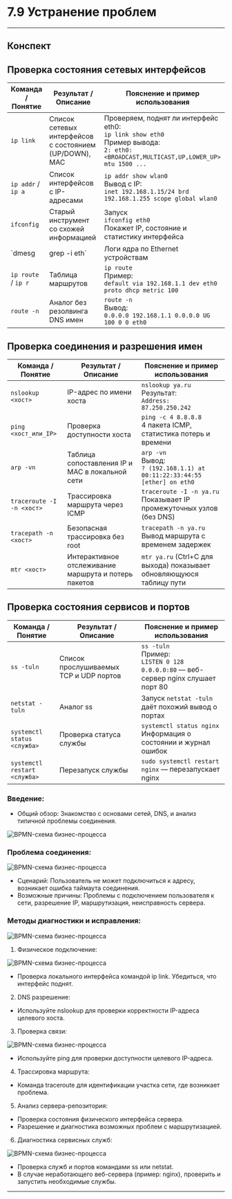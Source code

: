 # 7.9 Устранение проблем

---

## Конспект


## Проверка состояния сетевых интерфейсов

| Команда / Понятие           | Результат / Описание                                   | Пояснение и пример использования                                           |
|----------------------------|-------------------------------------------------------|----------------------------------------------------------------------------|
| `ip link`                  | Список сетевых интерфейсов с состоянием (UP/DOWN), MAC | Проверяем, поднят ли интерфейс eth0: <br>`ip link show eth0` <br>Пример вывода: <br>`2: eth0: <BROADCAST,MULTICAST,UP,LOWER_UP> mtu 1500 ...` |
| `ip addr` / `ip a`         | Список интерфейсов с IP-адресами                      | `ip addr show wlan0` <br>Вывод с IP: <br>`inet 192.168.1.15/24 brd 192.168.1.255 scope global wlan0` |
| `ifconfig`                 | Старый инструмент со схожей информацией               | Запуск <br>`ifconfig eth0` <br>Покажет IP, состояние и статистику интерфейса |
| `dmesg | grep -i eth`      | Логи ядра по Ethernet устройствам                      | `dmesg | grep -i eth` <br>Пример: <br>`e1000e 0000:00:19.0: eth0: Intel(R) PRO/1000 Network Connection` |
| `ip route` / `ip r`        | Таблица маршрутов                                     | `ip route` <br>Пример: <br>`default via 192.168.1.1 dev eth0 proto dhcp metric 100` |
| `route -n`                 | Аналог без резолвинга DNS имен                        | `route -n` <br>Вывод: <br>`0.0.0.0 192.168.1.1 0.0.0.0 UG 100 0 0 eth0`    |

## Проверка соединения и разрешения имен

| Команда / Понятие           | Результат / Описание                                   | Пояснение и пример использования                                           |
|----------------------------|-------------------------------------------------------|----------------------------------------------------------------------------|
| `nslookup <хост>`           | IP-адрес по имени хоста                               | `nslookup ya.ru` <br>Результат: <br>`Address: 87.250.250.242`              |
| `ping <хост_или_IP>`        | Проверка доступности хоста                            | `ping -c 4 8.8.8.8` <br>4 пакета ICMP, статистика потерь и времени         |
| `arp -vn`                   | Таблица сопоставления IP и MAC в локальной сети      | `arp -vn` <br>Вывод: <br>`? (192.168.1.1) at 00:11:22:33:44:55 [ether] on eth0` |
| `traceroute -I -n <хост>`  | Трассировка маршрута через ICMP                       | `traceroute -I -n ya.ru` <br>Показывает IP промежуточных узлов (без DNS)   |
| `tracepath -n <хост>`       | Безопасная трассировка без root                       | `tracepath -n ya.ru` <br>Вывод маршрута с временем задержек                |
| `mtr <хост>`                | Интерактивное отслеживание маршрута и потерь пакетов | `mtr ya.ru` (Ctrl+C для выхода) показывает обновляющуюся таблицу пути       |

## Проверка состояния сервисов и портов

| Команда / Понятие            | Результат / Описание                                  | Пояснение и пример использования                                           |
|-----------------------------|------------------------------------------------------|----------------------------------------------------------------------------|
| `ss -tuln`                  | Список прослушиваемых TCP и UDP портов              | `ss -tuln` <br>Пример: <br>`LISTEN 0 128 0.0.0.0:80` — веб-сервер nginx слушает порт 80 |
| `netstat -tuln`             | Аналог ss                                             | Запуск `netstat -tuln` даёт похожий вывод о портах                         |
| `systemctl status <служба>` | Проверка статуса службы                               | `systemctl status nginx` <br>Информация о состоянии и журнал ошибок       |
| `systemctl restart <служба>`| Перезапуск службы                                    | `sudo systemctl restart nginx` — перезапускает nginx                      |



### Введение:

- Общий обзор: Знакомство с основами сетей, DNS, и анализ типичной проблемы соединения.

![BPMN-схема бизнес-процесса](/7%20%20Сеть%20в%20Linux/Problem.png)


### Проблема соединения:

![BPMN-схема бизнес-процесса](/7%20%20Сеть%20в%20Linux/Problem2.png)


- Сценарий: Пользователь не может подключиться к адресу, возникает ошибка таймаута соединения.
- Возможные причины: Проблемы с подключением пользователя к сети, разрешение IP, маршрутизация, неисправность сервера.

### Методы диагностики и исправления:

![BPMN-схема бизнес-процесса](/7%20%20Сеть%20в%20Linux/Problem3.png)


1. Физическое подключение:

![BPMN-схема бизнес-процесса](/7%20%20Сеть%20в%20Linux/Problem4.png)

- Проверка локального интерфейса командой ip link. Убедиться, что интерфейс поднят.
2. DNS разрешение:
- Используйте nslookup для проверки корректности IP-адреса целевого хоста.
3. Проверка связи:

![BPMN-схема бизнес-процесса](/7%20%20Сеть%20в%20Linux/Problem5.png)

- Используйте ping для проверки доступности целевого IP-адреса.
4. Трассировка маршрута:
- Команда traceroute для идентификации участка сети, где возникает проблема.
5. Анализ сервера-репозитория:
- Проверка состояния физического интерфейса сервера.
- Разрешение и диагностика возможных проблем с маршрутизацией.
6. Диагностика сервисных служб:

![BPMN-схема бизнес-процесса](/7%20%20Сеть%20в%20Linux/Problem6.png)

- Проверка служб и портов командами ss или netstat.
- В случае неработающего веб-сервера (пример: nginx), проверить и запустить необходимые службы.


---